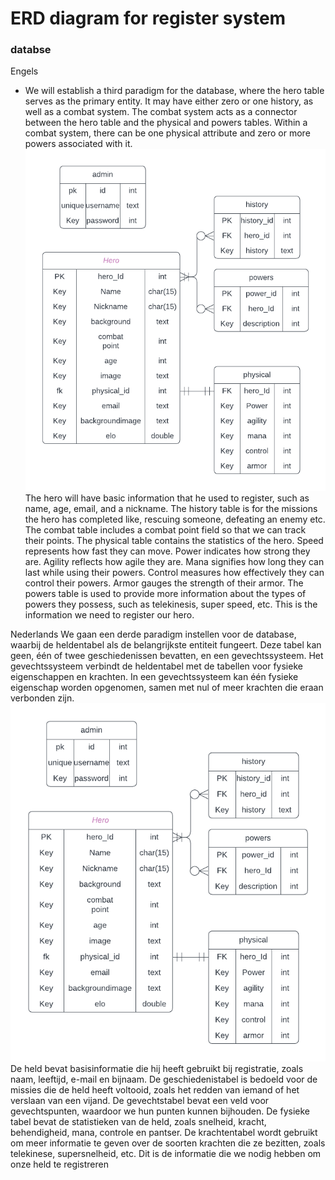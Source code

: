 # ERD diagram for register system

### databse

Engels
- We will establish a third paradigm for the database, where the hero table serves as the primary entity. It may have
  either zero or one history, as well as a combat system. The combat system acts as a connector between the hero table
  and the physical and powers tables. Within a combat system, there can be one physical attribute and zero or more
  powers associated with it.
  ![EDR diagram](../diagram/EDR_diagram.png)
The hero will have basic information that he used to register, such as name, age, email, and a nickname.
The history table is for the missions the hero has completed like, rescuing someone, defeating an enemy etc.
The combat table includes a combat point field so that we can track their points.
The physical table contains the statistics of the hero. Speed represents how fast they can move. Power indicates how strong they are. Agility reflects how agile they are. Mana signifies how long they can last while using their powers. Control measures how effectively they can control their powers. Armor gauges the strength of their armor.
The powers table is used to provide more information about the types of powers they possess, such as telekinesis, super speed, etc.
This is the information we need to register our hero.

Nederlands
We gaan een derde paradigm instellen voor de database, waarbij de heldentabel als de belangrijkste entiteit fungeert. Deze tabel kan geen, één of twee geschiedenissen bevatten, en een gevechtssysteem. Het gevechtssysteem verbindt de heldentabel met de tabellen voor fysieke eigenschappen en krachten. In een gevechtssysteem kan één fysieke eigenschap worden opgenomen, samen met nul of meer krachten die eraan verbonden zijn.
![EDR diagram](../diagram/EDR_diagram.png)
De held bevat basisinformatie die hij heeft gebruikt bij registratie, zoals naam, leeftijd, e-mail en bijnaam.
De geschiedenistabel is bedoeld voor de missies die de held heeft voltooid, zoals het redden van iemand of het verslaan van een vijand.
De gevechtstabel bevat een veld voor gevechtspunten, waardoor we hun punten kunnen bijhouden.
De fysieke tabel bevat de statistieken van de held, zoals snelheid, kracht, behendigheid, mana, controle en pantser.
De krachtentabel wordt gebruikt om meer informatie te geven over de soorten krachten die ze bezitten, zoals telekinese, supersnelheid, etc.
Dit is de informatie die we nodig hebben om onze held te registreren
